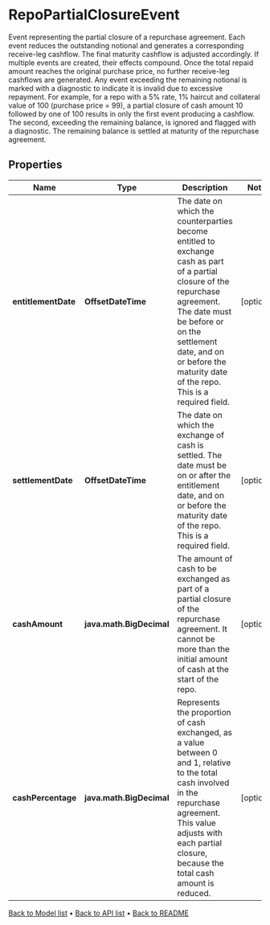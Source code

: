 

# RepoPartialClosureEvent

Event representing the partial closure of a repurchase   agreement. Each event reduces the outstanding notional   and generates a corresponding receive-leg cashflow. The   final maturity cashflow is adjusted accordingly.    If multiple events are created, their effects compound.   Once the total repaid amount reaches the original purchase   price, no further receive-leg cashflows are generated. Any   event exceeding the remaining notional is marked with a   diagnostic to indicate it is invalid due to excessive repayment.    For example, for a repo with a 5% rate, 1% haircut and   collateral value of 100 (purchase price = 99), a partial   closure of cash amount 10 followed by one of 100 results in   only the first event producing a cashflow. The second,   exceeding the remaining balance, is ignored and flagged   with a diagnostic. The remaining balance is settled at   maturity of the repurchase agreement.

## Properties

| Name | Type | Description | Notes |
|------------ | ------------- | ------------- | -------------|
|**entitlementDate** | **OffsetDateTime** | The date on which the counterparties become entitled   to exchange cash as part of a partial closure of the   repurchase agreement. The date must be before or on   the settlement date, and on or before the maturity   date of the repo. This is a required field. |  [optional] |
|**settlementDate** | **OffsetDateTime** | The date on which the exchange of cash is settled.   The date must be on or after the entitlement date,  and on or before the maturity date of the repo.   This is a required field. |  [optional] |
|**cashAmount** | **java.math.BigDecimal** | The amount of cash to be exchanged as part of   a partial closure of the repurchase agreement.  It cannot be more than the initial amount of   cash at the start of the repo. |  [optional] |
|**cashPercentage** | **java.math.BigDecimal** | Represents the proportion of cash exchanged, as   a value between 0 and 1, relative to the total   cash involved in the repurchase agreement.  This value adjusts with each partial closure,   because the total cash amount is reduced. |  [optional] |



[Back to Model list](../README.md#documentation-for-models) &#8226; [Back to API list](../README.md#documentation-for-api-endpoints) &#8226; [Back to README](../README.md)


